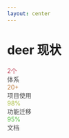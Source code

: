 ```yaml
---
layout: center
---
```


# deer 现状

<div grid="~ cols-[auto_1fr] gap-x-4 gap-y-1" my4 class="items-center">
  <v-clicks :every="2">
    <div style="color:#BD3E53" class="text-right text-3xl font-bold">2个</div><div class="text-left " style="opacity: 0.8;">体系</div>
    <div style="color:#BD7C3E" class="text-right text-3xl font-bold">20+</div><div class="text-left " style="opacity: 0.8;">项目使用</div>
    <div style="color:#A9BD3E" class="text-right text-3xl font-bold">98%</div><div class="text-left " style="opacity: 0.8;">功能迁移</div>
    <div style="color:#54BD3E" class="text-right text-3xl font-bold">95%</div><div class="text-left " style="opacity: 0.8;">文档</div>
  </v-clicks>
</div>

<style>

</style>